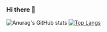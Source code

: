 ### Hi there 👋

![Anurag's GitHub stats](https://github-readme-stats.vercel.app/api?username=shion0625&show_icons=true&theme=radical)
[![Top Langs](https://github-readme-stats.vercel.app/api/top-langs/?username=shion0625&layout=compact)](https://github.com/anuraghazra/github-readme-stats)

<!--
**shion0625/shion0625** is a ✨ _special_ ✨ repository because its `README.md` (this file) appears on your GitHub profile.

Here are some ideas to get you started:

- 🔭 I’m currently working on ...
- 🌱 I’m currently learning ...
- 👯 I’m looking to collaborate on ...
- 🤔 I’m looking for help with ...
- 💬 Ask me about ...
- 📫 How to reach me: ...
- 😄 Pronouns: ...
- ⚡ Fun fact: ...
-->
